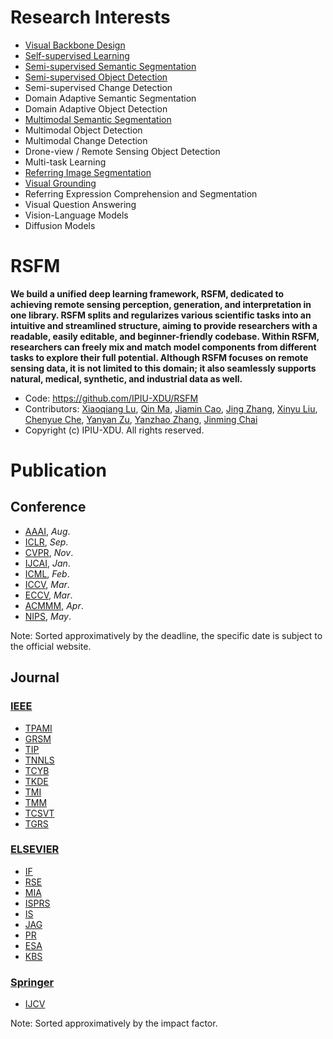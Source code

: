 # Research Interests

- [Visual Backbone Design](docs/Backbone.md)
- [Self-supervised Learning](docs/SSL.md)
- [Semi-supervised Semantic Segmentation](docs/SSSS.md)
- [Semi-supervised Object Detection](docs/SSOD.md)
- Semi-supervised Change Detection
- Domain Adaptive Semantic Segmentation
- Domain Adaptive Object Detection
- [Multimodal Semantic Segmentation](docs/MSS.md)
- Multimodal Object Detection
- Multimodal Change Detection
- Drone-view / Remote Sensing Object Detection
- Multi-task Learning
- [Referring Image Segmentation](docs/RIS.md)
- [Visual Grounding](docs/VG.md)
- Referring Expression Comprehension and Segmentation
- Visual Question Answering
- Vision-Language Models
- Diffusion Models

# RSFM
**We build a unified deep learning framework, RSFM, dedicated to achieving remote sensing perception, generation, and interpretation in one library. RSFM splits and regularizes various scientific tasks into an intuitive and streamlined structure, aiming to provide researchers with a readable, easily editable, and beginner-friendly codebase. Within RSFM, researchers can freely mix and match model components from different tasks to explore their full potential. Although RSFM focuses on remote sensing data, it is not limited to this domain; it also seamlessly supports natural, medical, synthetic, and industrial data as well.**
- Code: https://github.com/IPIU-XDU/RSFM
- Contributors: [Xiaoqiang Lu](https://github.com/xiaoqiang-lu), [Qin Ma](https://github.com/chunbai1), [Jiamin Cao](https://github.com/JMcarrot), [Jing Zhang](https://github.com/Jerry-jing), [Xinyu Liu](https://github.com/xxxxyliu), [Chenyue Che](https://github.com/chenyueche), [Yanyan Zu](https://github.com/Zuyanyan), [Yanzhao Zhang](https://github.com/stuzyz), [Jinming Chai](https://github.com/JMcarrot)
- Copyright (c) IPIU-XDU. All rights reserved.

# Publication

## Conference

- [AAAI](https://aaai.org/conference/aaai/), _Aug_.
- [ICLR](https://iclr.cc/About), _Sep_.
- [CVPR](https://cvpr.thecvf.com/), _Nov_.
- [IJCAI](https://www.ijcai.org/), _Jan_.
- [ICML](https://icml.cc/), _Feb_.
- [ICCV](https://www.thecvf.com/), _Mar_.
- [ECCV](https://eccv.ecva.net/), _Mar_.
- [ACMMM](https://dl.acm.org/conference/mm), _Apr_.
- [NIPS](https://neurips.cc/), _May_.

Note: Sorted approximatively by the deadline, the specific date is subject to the official website.

## Journal

### [IEEE](https://ieeexplore.ieee.org/Xplore/home.jsp)
- [TPAMI](https://ieeexplore.ieee.org/xpl/RecentIssue.jsp?punumber=34)
- [GRSM](https://ieeexplore.ieee.org/xpl/RecentIssue.jsp?punumber=6245518)
- [TIP](https://ieeexplore.ieee.org/xpl/RecentIssue.jsp?punumber=83)
- [TNNLS](https://ieeexplore.ieee.org/xpl/RecentIssue.jsp?punumber=5962385)
- [TCYB](https://ieeexplore.ieee.org/xpl/RecentIssue.jsp?punumber=6221036)
- [TKDE](https://ieeexplore.ieee.org/xpl/RecentIssue.jsp?punumber=69)
- [TMI](https://ieeexplore.ieee.org/xpl/RecentIssue.jsp?punumber=42)
- [TMM](https://ieeexplore.ieee.org/xpl/RecentIssue.jsp?punumber=6046)
- [TCSVT](https://ieeexplore.ieee.org/xpl/RecentIssue.jsp?punumber=76)
- [TGRS](https://ieeexplore.ieee.org/xpl/RecentIssue.jsp?punumber=36)

### [ELSEVIER](https://www.elsevier.com/)
- [IF](https://www.sciencedirect.com/journal/information-fusion)
- [RSE](https://www.sciencedirect.com/journal/remote-sensing-of-environment)
- [MIA](https://www.sciencedirect.com/journal/medical-image-analysis)
- [ISPRS](https://www.sciencedirect.com/journal/isprs-journal-of-photogrammetry-and-remote-sensing)
- [IS](https://www.sciencedirect.com/journal/information-sciences)
- [JAG](https://www.sciencedirect.com/journal/international-journal-of-applied-earth-observation-and-geoinformation)
- [PR](https://www.sciencedirect.com/journal/pattern-recognition)
- [ESA](https://www.sciencedirect.com/journal/expert-systems-with-applications)
- [KBS](https://www.sciencedirect.com/journal/knowledge-based-systems)

### [Springer](https://link.springer.com/)
- [IJCV](https://link.springer.com/journal/11263)

Note: Sorted approximatively by the impact factor.